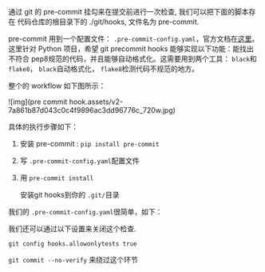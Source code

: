通过 git 的 pre-commit 挂勾来在提交前进行一次检查, 我们可以把下面的脚本存在 代码仓库的根目录下的 ./git/hooks, 文件名为 pre-commit.

pre-commit 用到一个配置文件： `.pre-commit-config.yaml`，官方文档在[这里](https://link.zhihu.com/?target=https%3A//pre-commit.com/)。这里针对 Python 项目，希望 git precommit hooks 能够实现以下功能：能找出不符合 pep8规范的代码，并且能够自动格式化。这需要用到两个工具： `black`和 `flake8`， `black`自动格式化， `flake8`检测代码不规范的地方。

整个的 workflow 如下图所示：

![img](pre commit hook.assets/v2-7a861b87d043c0c4f9896ac3dd96776c_720w.jpg)



具体的执行步骤如下：

1. 安装 pre-commit : `pip install pre-commit`

2. 写 `.pre-commit-config.yaml`配置文件

3. 用 `pre-commit install`

   安装git hooks到你的 `.git/`目录

我们的 `.pre-commit-config.yaml`很简单，如下：









我们还可以通过以下设置来关闭这个检查.

```
git config hooks.allowonlytests true
```

`git commit --no-verify` 来绕过这个环节